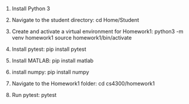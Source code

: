 1. Install Python 3

2. Navigate to the student directory:
   cd Home/Student

3. Create and activate a virtual environment for Homework1:
   python3 -m venv homework1
   source homework1/bin/activate

4. Install pytest:
   pip install pytest

5. Install MATLAB:
    pip install matlab

6. install numpy:
    pip install numpy 

6. Navigate to the Homework1 folder:
   cd cs4300/homework1

7. Run pytest:
   pytest